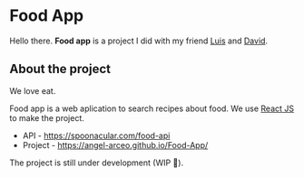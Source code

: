 # Food App

Hello there. **Food app** is a project I did with my friend [Luis](https://github.com/luis72353) and [David](https://github.com/davorpa).

## About the project

We love eat.

Food app is a web aplication to search recipes about food.
We use [React JS](https://reactjs.org) to make the project.

- API - https://spoonacular.com/food-api <br />
- Project - https://angel-arceo.github.io/Food-App/


The project is still under development (WIP :construction:).
